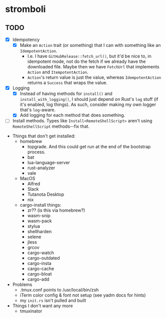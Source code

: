 # stromboli

## TODO

- [x] Idempotency
  - [x] Make an `Action` trait (or something) that I can with something like an
        `IdempotentAction`.
    - I.e. I have `GitHubRelease::fetch_url()`, but it'd be nice to,
      in idempotent mode, not do the fetch if we already have the downloaded file.
      Maybe then we have `FetchUrl` that implements `Action` and `ItempotentAction`.
    - `Action`'s return value is just the value, whereas `IdempotentAction` returns a `Success`
      that wraps the value.
- [x] Logging
  - [x] Instead of having methods for `install()` and `install_with_logging()`, I should just depend on
        Rust's `log` stuff (if it's enabled, log things). As such, consider making my own logger that's
        `log`-aware.
  - [x] Add logging for each method that does something.
- [ ] Install methods. Types like `Install<RemoteShellScript>` aren't using `RemoteShellScript`
      methods--fix that.

- Things that don't get installed:
  - homebrew
    - topgrade. And this could get run at the end of the bootstrap process.
    - bat
    - lua-language-server
    - rust-analyzer
    - vale 
  - MacOS
    - Alfred
    - Slack
    - Tutanota Desktop
    - nix
  - cargo-install things:
    - zr?? (is this via homebrew?)
    - wasm-snip
    - wasm-pack
    - stylua
    - shellharden
    - selene
    - jless
    - grcov
    - cargo-watch
    - cargo-outdated
    - cargo-insta
    - cargo-cache
    - cargo-bloat
    - cargo-add
- Problems
  - .tmux.conf points to /usr/local/bin/zsh
  - iTerm color config & font not setup (see yadm docs for hints)
  - my `init.rs` isn't pulled and built
- Things I don't want any more
  - tmuxinator
